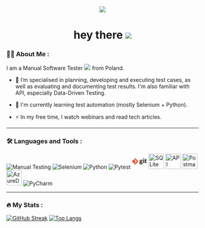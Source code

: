 

<div id="header" align="center">
  <img src="https://media.giphy.com/media/v1.Y2lkPTc5MGI3NjExbHo3azZqNnMwc3lldGVyMWtvZ3dqd2UxMnNoeW84amF5ZG01czQzMiZlcD12MV9pbnRlcm5hbF9naWZfYnlfaWQmY3Q9cw/qT3NpahR7tGnOqqjng/giphy.gif" width="100"/>
<div align="center">
<h1>
  hey there
  <img src="https://media.giphy.com/media/hvRJCLFzcasrR4ia7z/giphy.gif" width="30px"/>
</h1>
</div>
  
<div align="left"
  
---

### :woman_technologist: About Me :

I am a Manual Software Tester <img src="https://media.giphy.com/media/WUlplcMpOCEmTGBtBW/giphy.gif" width="30"> from Poland.
- :telescope: I’m specialised in planning, developing and executing test cases, as well as evaluating and documenting test results. I'm also familiar with API, especially Data-Driven Testing.

- :seedling: I'm currently learning test automation (mostly Selenium + Python).

- :zap: In my free time, I watch webinars and read tech articles.
---

### :hammer_and_wrench: Languages and Tools :
<div align="left">
  <img src="https://s4.aconvert.com/convert/p3r68-cdx67/abm5b-g994l.svg" title="Manual Testing" alt="Manual Testing" width="40" height="40"/>
  <img src="https://upload.wikimedia.org/wikipedia/commons/9/9f/Selenium_logo.svg" title="Selenium" alt="Selenium" width="40" height="40"/>
  <img src="https://upload.wikimedia.org/wikipedia/commons/c/c3/Python-logo-notext.svg" title="Python" alt="Python" width="40" height="40"/>
  <img src="https://upload.wikimedia.org/wikipedia/commons/b/ba/Pytest_logo.svg" title="Pytest" alt="Pytest" width="40" height="40"/>
  <img src="https://github.com/devicons/devicon/blob/master/icons/git/git-original-wordmark.svg" title="Git" **alt="Git" width="40" height="40"/>
  <img src="https://upload.wikimedia.org/wikipedia/commons/9/97/Sqlite-square-icon.svg" title="SQLite" **alt="SQLite" width="40" height="40"/>
  <img src="https://s4.aconvert.com/convert/p3r68-cdx67/ajfoc-72cxk.svg" title="API" **alt="API" width="40" height="40"/>
  <img src="https://s4.aconvert.com/convert/p3r68-cdx67/a7fl1-g025o.svg" title="Postman" **alt="Postman" width="40" height="40"/>
  <img src="https://s4.aconvert.com/convert/p3r68-cdx67/arfm5-pnksk.svg" title="AzureDevops" **alt="AzureDevOps" width="40" height="40"/>
  <img src="https://upload.wikimedia.org/wikipedia/commons/1/1d/PyCharm_Icon.svg" title="PyCharm" alt="PyCharm" width="40" height="40"/>




</div>

---

### :fire: My Stats :
[![GitHub Streak](http://github-readme-streak-stats.herokuapp.com?user=koliwia&theme=dark&background=000000)](https://git.io/streak-stats)
[![Top Langs](https://github-readme-stats.vercel.app/api/top-langs/?username=koliwia&layout=compact&theme=vision-friendly-dark)](https://github.com/anuraghazra/github-readme-stats)

<!--
**koliwia/koliwia** is a ✨ _special_ ✨ repository because its `README.md` (this file) appears on your GitHub profile.

Here are some ideas to get you started:

- 🔭 I’m currently working on ...
- 🌱 I’m currently learning ...
- 👯 I’m looking to collaborate on ...
- 🤔 I’m looking for help with ...
- 💬 Ask me about ...
- 📫 How to reach me: ...
- 😄 Pronouns: ...
- ⚡ Fun fact: ...
-->
